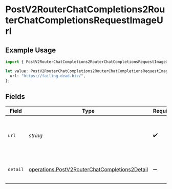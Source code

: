 # PostV2RouterChatCompletions2RouterChatCompletionsRequestImageUrl

## Example Usage

```typescript
import { PostV2RouterChatCompletions2RouterChatCompletionsRequestImageUrl } from "orq-poc-typescript/models/operations";

let value: PostV2RouterChatCompletions2RouterChatCompletionsRequestImageUrl = {
  url: "https://failing-dead.biz/",
};
```

## Fields

| Field                                                                                                          | Type                                                                                                           | Required                                                                                                       | Description                                                                                                    |
| -------------------------------------------------------------------------------------------------------------- | -------------------------------------------------------------------------------------------------------------- | -------------------------------------------------------------------------------------------------------------- | -------------------------------------------------------------------------------------------------------------- |
| `url`                                                                                                          | *string*                                                                                                       | :heavy_check_mark:                                                                                             | Either a URL of the image or the base64 encoded image data.                                                    |
| `detail`                                                                                                       | [operations.PostV2RouterChatCompletions2Detail](../../models/operations/postv2routerchatcompletions2detail.md) | :heavy_minus_sign:                                                                                             | Specifies the detail level of the image.                                                                       |